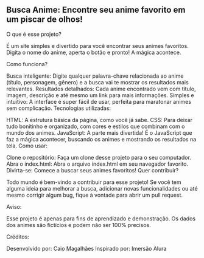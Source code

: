 ## Busca Anime: Encontre seu anime favorito em um piscar de olhos!

O que é esse projeto?

É um site simples e divertido para você encontrar seus animes favoritos. Digita o nome do anime, aperta o botão e pronto! A mágica acontece.

Como funciona?

Busca inteligente: Digite qualquer palavra-chave relacionada ao anime (título, personagem, gênero) e a busca vai te mostrar os resultados mais relevantes.
Resultados detalhados: Cada anime encontrado vem com título, imagem, descrição e até mesmo um link para mais informações.
Simples e intuitivo: A interface é super fácil de usar, perfeita para maratonar animes sem complicação.
Tecnologias utilizadas:

HTML: A estrutura básica da página, como você já sabe.
CSS: Para deixar tudo bonitinho e organizado, com cores e estilos que combinam com o mundo dos animes.
JavaScript: A parte mais divertida! É o JavaScript que faz a mágica acontecer, buscando os animes e mostrando os resultados na tela.
Como usar:

Clone o repositório: Faça um clone desse projeto para o seu computador.
Abra o index.html: Abra o arquivo index.html em seu navegador favorito.
Divirta-se: Comece a buscar seus animes favoritos!
Quer contribuir?

Todo mundo é bem-vindo a contribuir para esse projeto! Se você tem alguma ideia para melhorar a busca, adicionar novas funcionalidades ou até mesmo corrigir algum bug, fique à vontade para abrir um pull request.

Aviso:

Esse projeto é apenas para fins de aprendizado e demonstração. Os dados dos animes são fictícios e podem não ser 100% precisos.

Créditos:

Desenvolvido por: Caio Magalhães
Inspirado por: Imersão Alura
